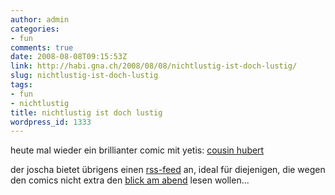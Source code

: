 ```yaml
---
author: admin
categories:
- fun
comments: true
date: 2008-08-08T09:15:53Z
link: http://habi.gna.ch/2008/08/08/nichtlustig-ist-doch-lustig/
slug: nichtlustig-ist-doch-lustig
tags:
- fun
- nichtlustig
title: nichtlustig ist doch lustig
wordpress_id: 1333
---
```


heute mal wieder ein brillianter comic mit yetis: [cousin hubert](http://www.nichtlustig.de/toondb/080808.html)




der joscha bietet übrigens einen [rss-feed](http://www.nichtlustig.de/rss/nichtrss.rss) an, ideal für diejenigen, die wegen den comics nicht extra den [blick am abend](http://www.blick.ch/blickamabend/fun/comics) lesen wollen...



